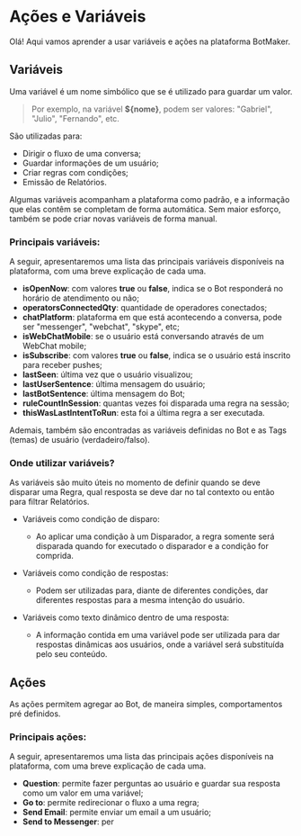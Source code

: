 # Ações e Variáveis

Olá! Aqui vamos aprender a usar variáveis e ações na plataforma BotMaker.

## Variáveis
Uma variável é um nome simbólico que se é utilizado para guardar um valor. 

> Por exemplo, na variável **${nome}**, podem ser valores: "Gabriel", "Julio", "Fernando", etc.

São utilizadas para:
- Dirigir o fluxo de uma conversa;
- Guardar informações de um usuário;
- Criar regras com condições;
- Emissão de Relatórios.

Algumas variáveis acompanham a plataforma como padrão, e a informação que elas contêm se completam de forma automática. Sem maior esforço, também se pode criar novas variáveis de forma manual.

### Principais variáveis:

A seguir, apresentaremos uma lista das principais variáveis disponíveis na plataforma, com uma breve explicação de cada uma.

- **isOpenNow**: com valores **true** ou **false**, indica se o Bot responderá no horário de atendimento ou não;
- **operatorsConnectedQty**: quantidade de operadores conectados;
- **chatPlatform**: plataforma em que está acontecendo a conversa, pode ser "messenger", "webchat", "skype", etc;
- **isWebChatMobile**: se o usuário está conversando através de um WebChat mobile;
- **isSubscribe**: com valores **true** ou **false**, indica se o usuário está inscrito para receber pushes;
- **lastSeen**: última vez que o usuário visualizou;
- **lastUserSentence**: última mensagem do usuário;
- **lastBotSentence**: última mensagem do Bot;
- **ruleCountInSession**: quantas vezes foi disparada uma regra na sessão;
- **thisWasLastIntentToRun**: esta foi a última regra a ser executada.

Ademais, também são encontradas as variáveis definidas no Bot e as Tags (temas) de usuário (verdadeiro/falso).

### Onde utilizar variáveis?

As variáveis são muito úteis no momento de definir quando se deve disparar uma Regra, qual resposta se deve dar no tal contexto ou então para filtrar Relatórios.

- Variáveis como condição de disparo:
	- Ao aplicar uma condição à um Disparador, a regra somente será disparada quando for executado o disparador e a condição for comprida. 
	
- Variáveis como condição de respostas:
	- Podem ser utilizadas para, diante de diferentes condições, dar diferentes respostas para a mesma intenção do usuário.

- Variáveis como texto dinâmico dentro de uma resposta:
	- A informação contida em uma variável pode ser utilizada para dar respostas dinâmicas aos usuários, onde a variável será substituída pelo seu conteúdo.

## Ações

As ações permitem agregar ao Bot, de maneira simples, comportamentos pré definidos.

### Principais ações:
A seguir, apresentaremos uma lista das principais ações disponíveis na plataforma, com uma breve explicação de cada uma.

- **Question**: permite fazer perguntas ao usuário e guardar sua resposta como um valor em uma variável;
- **Go to**: permite redirecionar o fluxo a uma regra;
- **Send Email**: permite enviar um email a um usuário;
- **Send to Messenger**: per
<!--stackedit_data:
eyJoaXN0b3J5IjpbMTQwMDIzMDQ0LDQxNjYyODkwMCwtMTkzMD
IzOTY0NywtNzM0ODI5NDI5LC05Mzg2MTg3ODEsODc3NTI1NTc3
XX0=
-->
